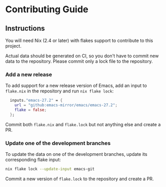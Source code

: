 # Contributing Guide

## Instructions

You will need Nix (2.4 or later) with flakes support to contribute to this project.

Actual data should be generated on CI, so you don't have to commit new data to
the repository. Please commit only a lock file to the repository.

### Add a new release

To add support for a new release version of Emacs, add an input to `flake.nix`
in the repository and run `nix flake lock`:

```nix
  inputs."emacs-27.2" = {
    url = "github:emacs-mirror/emacs/emacs-27.2";
    flake = false;
  };
```

Commit both `flake.nix` and `flake.lock` but not anything else and create a PR.

### Update one of the development branches

To update the data on one of the development branches, update its corresponding
flake input:

```sh
nix flake lock --update-input emacs-git
```

Commit a new version of `flake.lock` to the repository and create a PR.
